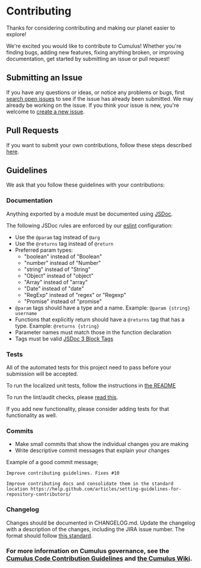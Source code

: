 # Contributing

Thanks for considering contributing and making our planet easier to explore!

We're excited you would like to contribute to Cumulus! Whether you're finding bugs, adding new features, fixing anything broken, or improving documentation, get started by submitting an issue or pull request!

## Submitting an Issue

If you have any questions or ideas, or notice any problems or bugs, first [search open issues](https://github.com/nasa/cumulus/issues) to see if the issue has already been submitted. We may already be working on the issue. If you think your issue is new, you're welcome to [create a new issue](https://github.com/nasa/cumulus/issues/new).

## Pull Requests

If you want to submit your own contributions, follow these steps described [here](docs/development/forked-pr.md).

## Guidelines

We ask that you follow these guidelines with your contributions:

### Documentation

Anything exported by a module must be documented using [JSDoc](http://usejsdoc.org/).

The following JSDoc rules are enforced by our [eslint](https://eslint.org/)
configuration:

- Use the `@param` tag instead of `@arg`
- Use the `@returns` tag instead of `@return`
- Preferred param types:
  - "boolean" instead of "Boolean"
  - "number" instead of "Number"
  - "string" instead of "String"
  - "Object" instead of "object"
  - "Array" instead of "array"
  - "Date" instead of "date"
  - "RegExp" instead of "regex" or "Regexp"
  - "Promise" instead of "promise"
- `@param` tags should have a type and a name. Example:
  `@param {string} username`
- Functions that explicitly return should have a `@returns` tag that has a type.
  Example: `@returns {string}`
- Parameter names must match those in the function declaration
- Tags must be valid [JSDoc 3 Block Tags](http://usejsdoc.org/#block-tags)

### Tests

All of the automated tests for this project need to pass before your submission will be accepted.

To run the localized unit tests, follow the instructions in [the README](README.md)

To run the lint/audit checks, please [read this](docs/development/quality-and-coverage.md).

If you add new functionality, please consider adding tests for that functionality as well.

### Commits

* Make small commits that show the individual changes you are making
* Write descriptive commit messages that explain your changes

Example of a good commit message;

```
Improve contributing guidelines. Fixes #10

Improve contributing docs and consolidate them in the standard location https://help.github.com/articles/setting-guidelines-for-repository-contributors/
```

### Changelog

Changes should be documented in CHANGELOG.md. Update the changelog with a description of the changes, including the JIRA issue number. The format should follow [this standard](http://keepachangelog.com/en/1.0.0/).

### For more information on Cumulus governance, see the [Cumulus Code Contribution Guidelines](https://docs.google.com/document/d/14J_DS6nyQ32BpeVjdR-YKfzHAzFB299tKghPGshXUTU/edit) and [the Cumulus Wiki](https://wiki.earthdata.nasa.gov/display/CUMULUS/Cumulus).
